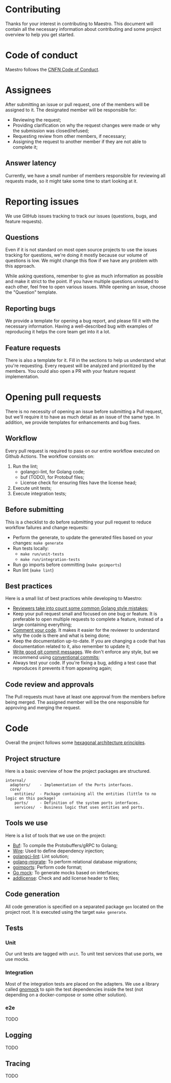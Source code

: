 # Contributing
Thanks for your interest in contributing to Maestro. This document will contain
all the necessary information about contributing and some project overview to help
you get started.

# Code of conduct
Maestro follows the [CNFN Code of Conduct](https://github.com/cncf/foundation/blob/master/code-of-conduct.md).

# Assignees
After submitting an issue or pull request, one of the members will be assigned
to it. The designated member will be responsible for:
* Reviewing the request;
* Providing clarification on why the request changes were made or why the
  submission was closed/refused;
* Requesting review from other members, if necessary;
* Assigning the request to another member if they are not able to complete it;

## Answer latency
Currently, we have a small number of members responsible for reviewing all
requests made, so it might take some time to start looking at it.

# Reporting issues
We use GitHub issues tracking to track our issues (questions, bugs, and
feature requests).

## Questions
Even if it is not standard on most open source projects to use the issues
tracking for questions, we're doing it mostly because our volume of questions is
low. We might change this flow if we have any problem with this approach.

While asking questions, remember to give as much information as possible and
make it strict to the point. If you have multiple questions unrelated to each
other, feel free to open various issues. While opening an issue, choose the
"Question" template.

## Reporting bugs
We provide a template for opening a bug report, and please fill it with the
necessary information. Having a well-described bug with examples of reproducing
it helps the core team get into it a lot.

## Feature requests
There is also a template for it. Fill in the sections to help us understand what
you're requesting. Every request will be analyzed and prioritized by the
members. You could also open a PR with your feature request implementation.

# Opening pull requests
There is no necessity of opening an issue before submitting a Pull request, but
we'll require it to have as much detail as an issue of the same type.
In addition, we provide templates for enhancements and bug fixes.

## Workflow
Every pull request is required to pass on our entire workflow executed on
Github Actions. The workflow consists on:
1. Run the lint;
    * golangci-lint, for Golang code;
    * buf (TODO), for Protobuf files;
    * License check for ensuring files have the license head;
2. Execute unit tests;
3. Execute integration tests;

## Before submitting
This is a checklist to do before submitting your pull request to reduce workflow
failures and change requests:

* Perform the generate, to update the generated files based on your changes:
`make generate`
* Run tests locally:
    * `make run/unit-tests`
    * `make run/integration-tests`
* Run go imports before committing (`make goimports`)
* Run lint (`make lint`)

## Best practices
Here is a small list of best practices while developing to Maestro:

* [Reviewers take into count some common Golang style mistakes](https://github.com/golang/go/wiki/CodeReviewComments);
* Keep your pull request small and focused on one bug or feature. It is
  preferable to open multiple requests to complete a feature, instead of a large
  containing everything;
* [Comment your code](http://blog.golang.org/godoc-documenting-go-code). It makes it easier for the reviewer to understand why the
  code is there and what is being done;
* Keep the documentation up-to-date. If you are changing a code that has
  documentation related to it, also remember to update it;
* [Write good git commit messages](https://chris.beams.io/posts/git-commit/). We don't enforce any style, but we recommend
  using [conventional commits](https://www.conventionalcommits.org/en/v1.0.0/);
* Always test your code. If you're fixing a bug, adding a test case that
  reproduces it prevents it from appearing again;

## Code review and approvals
The Pull requests must have at least one approval from the members before being
merged. The assigned member will be the one responsible for approving and
merging the request.

# Code
Overall the project follows some [hexagonal architecture principles](https://en.wikipedia.org/wiki/Hexagonal_architecture_(software)).

## Project structure
Here is a basic overview of how the project packages are structured.
```
internal/
  adapters/    - Implementation of the Ports interfaces.
  core/
    entities/  - Package containing all the entities (little to no logic on this package)
    ports/     - Definition of the system ports interfaces.
    services/  - Business logic that uses entities and ports.
```

## Tools we use
Here is a list of tools that we use on the project:

* [Buf](https://github.com/bufbuild/buf): To compile the Protobuffers/gRPC to Golang;
* [Wire](https://github.com/google/wire): Used to define dependency injection;
* [golangci-lint](https://github.com/golangci/golangci-lint): Lint solution;
* [golang-migrate](https://github.com/golang-migrate/migrate): To perform relational database migrations;
* [goimports](https://pkg.go.dev/golang.org/x/tools/cmd/goimports): Perform code format;
* [Go mock](https://github.com/golang/mock): To generate mocks based on interfaces;
* [addlicense](https://github.com/google/addlicense): Check and add license header to files;

## Code generation
All code generation is specified on a separated package `gen` located on the
project root. It is executed using the target `make generate`.

## Tests
### Unit
Our unit tests are tagged with `unit`. To unit test services that use ports,
we use mocks.

### Integration
Most of the integration tests are placed on the adapters. We use a library
called [gnomock](https://github.com/orlangure/gnomock) to spin the test dependencies inside the test (not depending on
a docker-compose or some other solution).

### e2e
TODO

## Logging
TODO

## Tracing
TODO
